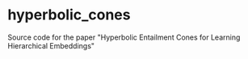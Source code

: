 # hyperbolic_cones
Source code for the paper "Hyperbolic Entailment Cones for Learning Hierarchical Embeddings"
